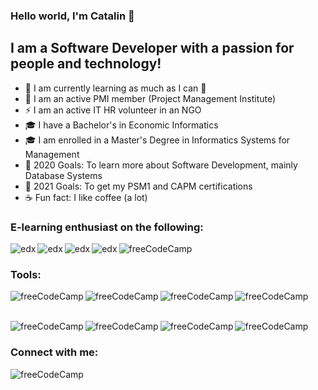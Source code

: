 ### Hello world, I'm Catalin  👋

## I am a Software Developer with a passion for people and technology!
- 🌱 I am currently learning as much as I can 🤣
- 👯 I am an active PMI member (Project Management Institute)
- ⚡ I am an active IT HR volunteer in an NGO
- :mortar_board: I have a Bachelor's in Economic Informatics
- :mortar_board: I am enrolled in a Master's Degree in Informatics Systems for Management
- :dart: 2020 Goals: To learn more about Software Development, mainly Database Systems
- :dart: 2021 Goals: To get my PSM1 and CAPM certifications
- :coffee: Fun fact: I like coffee (a lot)

### E-learning enthusiast on the following:
[<img align="left" alt="edx" src="https://img.shields.io/badge/Edx-193A3E?style=for-the-badge&logo=edx&logoColor=white" />][edx]
[<img align="left" alt="edx" src="https://img.shields.io/badge/Coursera-0056D2?style=for-the-badge&logo=Coursera&logoColor=white"/>][coursera]
[<img align="left" alt="edx" src="https://img.shields.io/badge/Pluralsight-F15B2A?style=for-the-badge&logo=Pluralsight&logoColor=white" />][pluralsight]
[<img align="left" alt="edx" src="https://img.shields.io/badge/Udemy-EC5252?style=for-the-badge&logo=Udemy&logoColor=white" />][udemy]
[<img align="left" alt="freeCodeCamp" src="https://img.shields.io/badge/free%20code%20camp-27273D?style=for-the-badge&logo=freecodecamp&logoColor=white" />][freeCodeCamp]
<br />

### Tools:
[<img align="left" alt="freeCodeCamp" src="https://img.shields.io/badge/Jira-0052CC?style=for-the-badge&logo=Jira&logoColor=white" />][Whatsapp]
[<img align="left" alt="freeCodeCamp" src="https://img.shields.io/badge/Trello-0052CC?style=for-the-badge&logo=trello&logoColor=whitek" />][Whatsapp]
[<img align="left" alt="freeCodeCamp" src="https://img.shields.io/badge/Microsoft_Office-D83B01?style=for-the-badge&logo=microsoft-office&logoColor=white" />][Facebook]
[<img align="left" alt="freeCodeCamp" src="https://img.shields.io/badge/Microsoft_Excel-217346?style=for-the-badge&logo=microsoft-excel&logoColor=white" />][Facebook]

<br />
<br />

[<img align="left" alt="freeCodeCamp" src="https://img.shields.io/badge/.NET-512BD4?style=for-the-badge&logo=dotnet&logoColor=white" />][Whatsapp]
[<img align="left" alt="freeCodeCamp" src="https://img.shields.io/badge/Microsoft_Visio-3955A3?style=for-the-badge&logo=microsoft-visio&logoColor=white" />][Linkedin]
[<img align="left" alt="freeCodeCamp" src="https://img.shields.io/badge/Microsoft_SQL_Server-CC2927?style=for-the-badge&logo=microsoft-sql-server&logoColor=white" />][Telegram]
[<img align="left" alt="freeCodeCamp" src="https://img.shields.io/badge/Oracle-F80000?style=for-the-badge&logo=oracle&logoColor=black" />][Whatsapp]

<br />

### Connect with me:
[<img align="left" alt="freeCodeCamp" src="https://img.shields.io/badge/LinkedIn-0077B5?style=for-the-badge&logo=linkedin&logoColor=white" />][Linkedin]

[Linkedin]: https://www.linkedin.com/in/catalin-caldararu/
[Facebook]: https://www.linkedin.com/in/catalin-caldararu/
[Telegram]: https://www.linkedin.com/in/catalin-caldararu/
[Whatsapp]: https://www.linkedin.com/in/catalin-caldararu/

[coursera]: https://www.linkedin.com/in/catalin-caldararu/
[edx]: https://www.linkedin.com/in/catalin-caldararu/
[pluralsight]:https://www.linkedin.com/in/catalin-caldararu/
[udemy]: https://www.linkedin.com/in/catalin-caldararu/
[freeCodeCamp]: https://www.linkedin.com/in/catalin-caldararu/

[medium]: https://www.linkedin.com/in/catalin-caldararu/
